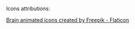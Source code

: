 Icons attributions:

<a href="https://www.flaticon.com/free-animated-icons/brain" title="brain animated icons">Brain animated icons created by Freepik - Flaticon</a>